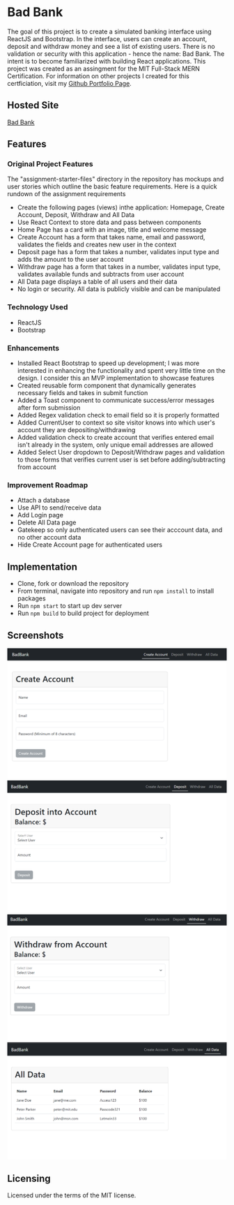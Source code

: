 # Bad Bank

The goal of this project is to create a simulated banking interface using ReactJS and Bootstrap. In the interface, users can create an account, deposit and withdraw money and see a list of existing users. There is no validation or security with this application - hence the name: Bad Bank. The intent is to become familiarized with building React applications. This project was created as an assingment for the MIT Full-Stack MERN Certification. For information on other projects I created for this certficiation, visit my [Github Portfolio Page](https://jasonrahm00.github.io/).

## Hosted Site

[Bad Bank](http://jason-rahmbankingapplication.s3-website-us-west-2.amazonaws.com/)

## Features

### Original Project Features

The "assignment-starter-files" directory in the repository has mockups and user stories which outline the basic feature requirements. Here is a quick rundown of the assignment requirements

- Create the following pages (views) inthe application: Homepage, Create Account, Deposit, Withdraw and All Data
- Use React Context to store data and pass between components
- Home Page has a card with an image, title and welcome message
- Create Account has a form that takes name, email and password, validates the fields and creates new user in the context
- Deposit page has a form that takes a number, validates input type and adds the amount to the user account
- Withdraw page has a form that takes in a number, validates input type, validates available funds and subtracts from user account
- All Data page displays a table of all users and their data
- No login or security. All data is publicly visible and can be manipulated

### Technology Used

- ReactJS
- Bootstrap

### Enhancements

- Installed React Bootstrap to speed up development; I was more interested in enhancing the functionality and spent very little time on the design. I consider this an MVP implementation to showcase features
- Created reusable form component that dynamically generates necessary fields and takes in submit function
- Added a Toast component to communicate success/error messages after form submission
- Added Regex validation check to email field so it is properly formatted
- Added CurrentUser to context so site visitor knows into which user's account they are depositing/withdrawing
- Added validation check to create account that verifies entered email isn't already in the system, only unique email addresses are allowed
- Added Select User dropdown to Deposit/Withdraw pages and validation to those forms that verifies current user is set before adding/subtracting from account

### Improvement Roadmap

- Attach a database
- Use API to send/receive data
- Add Login page
- Delete All Data page
- Gatekeep so only authenticated users can see their acccount data, and no other account data
- Hide Create Account page for authenticated users

## Implementation

- Clone, fork or download the repository
- From terminal, navigate into repository and run `npm install` to install packages
- Run `npm start` to start up dev server
- Run `npm build` to build project for deployment

## Screenshots

![Create Account Page](/src/assets/screenshots/create-account.PNG)
![Deposit Page](/src/assets/screenshots/deposit.PNG)
![Withdraw Page](/src/assets/screenshots/withdraw.PNG)
![All Data Page](/src/assets/screenshots/all-data.PNG)

## Licensing

Licensed under the terms of the MIT license.
